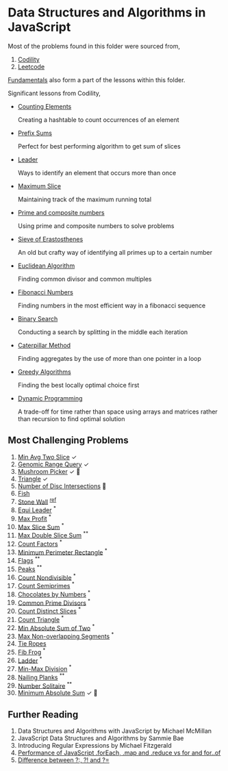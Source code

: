 # Data Structures and Algorithms in JavaScript

Most of the problems found in this folder were sourced from,

1. [Codility](https://app.codility.com/programmers/)
2. [Leetcode](https://leetcode.com/)

[Fundamentals](./structures/) also form a part of the lessons within this folder.

Significant lessons from Codility,

- [Counting Elements](./codility/counting/)

  Creating a hashtable to count occurrences of an element

- [Prefix Sums](./codility/prefix-sums/)
  
  Perfect for best performing algorithm to get sum of slices

- [Leader](./codility/leader/)

  Ways to identify an element that occurs more than once

- [Maximum Slice](./codility/maximum-slice/)

  Maintaining track of the maximum running total

- [Prime and composite numbers](./codility/prime/)

  Using prime and composite numbers to solve problems

- [Sieve of Erastosthenes](./codility/sieve/)

  An old but crafty way of identifying all primes up to a certain number

- [Euclidean Algorithm](./codility/euclidean/)

  Finding common divisor and common multiples

- [Fibonacci Numbers](./codility/fibonacci/)

  Finding numbers in the most efficient way in a fibonacci sequence

- [Binary Search](./codility/binary-search/)

  Conducting a search by splitting in the middle each iteration

- [Caterpillar Method](./codility/caterpillar/)

  Finding aggregates by the use of more than one pointer in a loop

- [Greedy Algorithms](./codility/greedy/)

  Finding the best locally optimal choice first

- [Dynamic Programming](./codility/dynamic/)

  A trade-off for time rather than space using arrays and matrices rather than recursion to find optimal solution

## Most Challenging Problems

1. [Min Avg Two Slice](./codility/prefix-sums#minimum-average-of-two-slices) &#x2713;
2. [Genomic Range Query](./codility/prefix-sums/GENOMIC.md) &#x2713;
3. [Mushroom Picker](./codility/prefix-sums#51-exercise) &#x2713; :thinking:
4. [Triangle](./codility/sorting/TRIANGLE.md) &#x2713;
5. [Number of Disc Intersections](./codility/sorting/DISCS.md) :thinking:
6. [Fish](./codility/stacks-queues/fish.js)
7. [Stone Wall](./codility/stacks-queues/stone-wall.js) <sup><a href="http://straightdeveloper.com/how-to-get-100-score-on-the-stonewall-exercise-on-codility/">ref</a></sup>
8. [Equi Leader](./codility/leader/equi.js) <sup>*</sup>
9. [Max Profit](./codility/maximum-slice/profit.js) <sup>*</sup>
10. [Max Slice Sum](./codility/maximum-slice/num.js) <sup>*</sup>
11. [Max Double Slice Sum](./codility/maximum-slice/sum.js) <sup>**</sup>
12. [Count Factors](./codility/prime/factor.js) <sup>*</sup>
13. [Minimum Perimeter Rectangle](./codility/prime/perimeter.js) <sup>*</sup>
14. [Flags](./codility/prime/flags.js) <sup>**</sup>
15. [Peaks](./codility/prime/peak.js) <sup>**</sup>
16. [Count Nondivisible](./codility/sieve/non-divisible.js) <sup>*</sup>
17. [Count Semiprimes](./codility/sieve/semi-primes.js) <sup>*</sup>
18. [Chocolates by Numbers](./codility/euclidean/chocolates.js) <sup>*</sup>
19. [Common Prime Divisors](./codility/euclidean/prime-divisors.js) <sup>*</sup>
20. [Count Distinct Slices](./codility/caterpillar/slices.js) <sup>*</sup>
21. [Count Triangle](./codility/caterpillar/triangle.js) <sup>*</sup>
22. [Min Absolute Sum of Two](./codility/caterpillar/two.js) <sup>*</sup>
23. [Max Non-overlapping Segments](./codility/greedy/segments.js) <sup>*</sup>
24. [Tie Ropes](./codility/greedy/ropes.js)
25. [Fib Frog](./codility/fibonacci/frog.js) <sup>*</sup>
26. [Ladder](./codility/fibonacci/ladder.js) <sup>*</sup>
27. [Min-Max Division](./codility/binary-search/min-max.js) <sup>*</sup>
28. [Nailing Planks](./codility/binary-search/nail.js) <sup>**</sup>
29. [Number Solitaire](./codility/dynamic/solitaire.js) <sup>**</sup>
30. [Minimum Absolute Sum](./codility/dynamic/MINABSSUM.md) &#x2713; :thinking:


## Further Reading

1. Data Structures and Algorithms with JavaScript by Michael McMillan
2. JavaScript Data Structures and Algorithms by Sammie Bae
3. Introducing Regular Expressions by Michael Fitzgerald
4. [Performance of JavaScript .forEach, .map and .reduce vs for and for..of](https://leanylabs.com/blog/js-forEach-map-reduce-vs-for-for_of/)
5. [Difference between ?:, ?! and ?=](https://stackoverflow.com/questions/10804732/difference-between-and)
